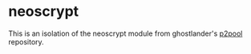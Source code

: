 neoscrypt
=========

This is an isolation of the neoscrypt module from ghostlander's [p2pool](https://github.com/ghostlander/p2pool-neoscrypt) repository.
